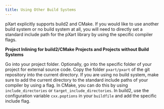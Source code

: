 ```yaml
---
title: Using Other Build Systems
---
```


pXart explicitly supports build2 and CMake.
If you would like to use another build system or no build system at all, you will need to directly set a standard include path for the pXart library by using the specific compiler flags.

**Project Inlining for build2/CMake Projects and Projects without Build Systems**

Go into your project folder.
Optionally, go into the specific folder of your project for external source code.
Copy the folder `pxart/pxart` of the git repository into the current directory.
If you are using no build system, make sure to add the current directory to the standard include paths of your compiler by using a flag.
In CMake, you can do this by using `include_directories` or `target_include_directories`.
In build2, use the configuration variable `cxx.poptions` in your `buildfile` and add the specific include flag.
